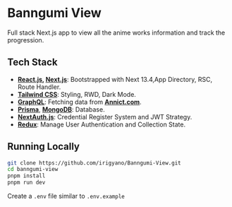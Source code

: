 # Banngumi View

Full stack Next.js app to view all the anime works information and track the progression.

## Tech Stack

- **[React.js](https://react.dev/), [Next.js](https://nextjs.org/)**: Bootstrapped with Next 13.4,App Directory, RSC, Route Handler.
- **[Tailwind CSS](https://tailwindcss.com)**: Styling, RWD, Dark Mode.
- **[GraphQL](https://graphql.org/)**: Fetching data from **[Annict.com](https://developers.annict.com/)**.
- **[Prisma](https://www.prisma.io/)**, **[MongoDB](https://www.mongodb.com/)**: Database.
- **[NextAuth.js](https://next-auth.js.org)**: Credential Register System and JWT Strategy.
- **[Redux](https://redux-toolkit.js.org/)**: Manage User Authentication and Collection State.

## Running Locally

```bash
git clone https://github.com/irigyano/Banngumi-View.git
cd banngumi-view
pnpm install
pnpm run dev
```

Create a `.env` file similar to `.env.example`
